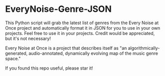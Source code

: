 # EveryNoise-Genre-JSON
This Python script will grab the latest list of genres from the Every Noise at Once project and automatically format it in JSON for you to use in your own projects.  Feel free to use it in your projects.  Credit would be appreciated, but it's not necessary!

Every Noise at Once is a project that describes itself as "an algorithmically-generated, audio-annotated, dynamically evolving map of the music genre space."

If you found this repo useful, please star it!
